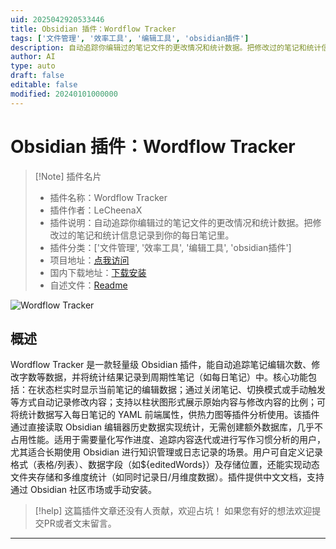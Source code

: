```yaml
---
uid: 2025042920533446
title: Obsidian 插件：Wordflow Tracker
tags: ['文件管理', '效率工具', '编辑工具', 'obsidian插件']
description: 自动追踪你编辑过的笔记文件的更改情况和统计数据。把修改过的笔记和统计信息记录到你的每日笔记里。
author: AI
type: auto
draft: false
editable: false
modified: 20240101000000
---
```


# Obsidian 插件：Wordflow Tracker

> [!Note] 插件名片
> - 插件名称：Wordflow Tracker
> - 插件作者：LeCheenaX
> - 插件说明：自动追踪你编辑过的笔记文件的更改情况和统计数据。把修改过的笔记和统计信息记录到你的每日笔记里。
> - 插件分类：['文件管理', '效率工具', '编辑工具', 'obsidian插件']
> - 项目地址：[点我访问](https://github.com/LeCheenaX/WordFlow-Tracker)
> - 国内下载地址：[下载安装](https://pkmer.cn/products/plugin/pluginMarket/?wordflow-tracker)
> - 自述文件：[Readme](https://ghproxy.net/https://raw.githubusercontent.com/LeCheenaX/WordFlow-Tracker/main/README.md)

![Wordflow Tracker](https://cdn.pkmer.cn/covers/wordflow-tracker_1_2.gif!pkmer)

## 概述

Wordflow Tracker 是一款轻量级 Obsidian 插件，能自动追踪笔记编辑次数、修改字数等数据，并将统计结果记录到周期性笔记（如每日笔记）中。核心功能包括：在状态栏实时显示当前笔记的编辑数据；通过关闭笔记、切换模式或手动触发等方式自动记录修改内容；支持以柱状图形式展示原始内容与修改内容的比例；可将统计数据写入每日笔记的 YAML 前端属性，供热力图等插件分析使用。该插件通过直接读取 Obsidian 编辑器历史数据实现统计，无需创建额外数据库，几乎不占用性能。适用于需要量化写作进度、追踪内容迭代或进行写作习惯分析的用户，尤其适合长期使用 Obsidian 进行知识管理或日志记录的场景。用户可自定义记录格式（表格/列表）、数据字段（如${editedWords}）及存储位置，还能实现动态文件夹存储和多维度统计（如同时记录日/月维度数据）。插件提供中文文档，支持通过 Obsidian 社区市场或手动安装。


> [!help] 
> 这篇插件文章还没有人贡献，欢迎占坑！
> 如果您有好的想法欢迎提交PR或者文末留言。
> 

---




